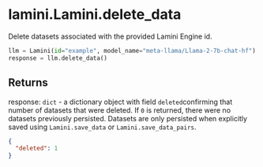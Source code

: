 # lamini.Lamini.delete_data

Delete datasets associated with the provided Lamini Engine id.
```python
llm = Lamini(id="example", model_name="meta-llama/Llama-2-7b-chat-hf")
response = llm.delete_data()
```

## Returns

response: `dict` - a dictionary object with field `deleted`confirming that number of datasets that were deleted. If `0` is returned, there were no datasets previously persisted. Datasets are only persisted when explicitly saved using `Lamini.save_data` or `Lamini.save_data_pairs`.

```json
{
  "deleted": 1
}
```